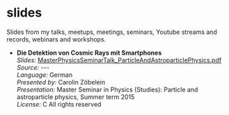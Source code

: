 # slides

Slides from my talks, meetups, meetings, seminars, Youtube streams and records, webinars and workshops.

* **Die Detektion von Cosmic Rays mit Smartphones**  
*Slides:* [MasterPhysicsSeminarTalk_ParticleAndAstroparticlePhysics.pdf](https://github.com/Samdney/slides/blob/master/MasterPhysicsSeminarTalk_ParticleAndAstroparticlePhysics.pdf)  
*Source:* ---  
*Language:* German  
*Presented by:* Carolin Zöbelein  
*Presentation:* Master Seminar in Physics (Studies): Particle and astroparticle physics, Summer term 2015  
*License:* C All rights reserved
